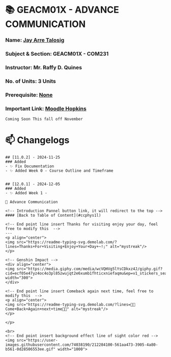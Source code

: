 <!-- Background github cover with short introduction down below 
<img src="https://github.com/flexycode/GERIZ01X/blob/main/assets/Rizal.png" />
-->

<!-- Background github cover with short introduction down below 
<img src="https://github.com/Theropodr/Theropodr/blob/main/assets/RavenVanillaPhoenix.jpg" />
-->

# 📚 GEACM01X - ADVANCE COMMUNICATION

### Name: [Jay Arre Talosig](https://github.com/flexycode)  
### Subject & Section: GEACM01X - COM231 
### Instructor: Mr. Raffy D. Quines 
### No. of Units: 3 Units
### Prerequisite: [None](https://www.youtube.com/watch?v=KyUVo8ijZ98)
### Important Link: [Moodle Hopkins](https://moodle.hopkins.ph/course/index.php?categoryid=4)

```
Coming Soon This fall off November
```

# 📫 Changelogs
```
## [11.0.2] - 2024-11-25    
### Added  
- ✨ Fix Documentation
- ✨ Added Week 0 - Course Outline and Timeframe


## [12.0.1] - 2024-12-05    
### Added  
- ✨ Added Week 1 - 

💎 Advance Communication

<!-- Introduction Pannel button link, it will redirect to the top -->
#### [Back to Table of Content](#ccphys1l)

<!-- End point line insert Thanks for visiting enjoy your day, feel free to modify this  -->
---
<p align="center">
<img src="https://readme-typing-svg.demolab.com/?lines=Thanks+For+Visiting+Enjoy+Your+Day+~!;" alt="mystreak"/>
</p>

<!-- Genshin Impact -->
<div align="center">
<img src="https://media.giphy.com/media/wcVQHVg5lYsCDkxz4J/giphy.gif?cid=ecf05e47yz4oc4o3pl85zwujqt2e6xumb1fhticxniefaqmu&ep=v1_stickers_search&rid=giphy.gif&ct=s" width="300">
</div>

<!-- End point line insert Comeback again next time, feel free to modify this  -->
<p align="center">
<img src="https://readme-typing-svg.demolab.com/?lines=💎💎Come+Back+Again+next+time💎💎" alt="mystreak"/>
</p>

</p>
    
<br>
<!-- End point insert background effect line of sight color red -->
<img src="https://user-images.githubusercontent.com/74038190/212284100-561aa473-3905-4a80-b561-0d28506553ee.gif" width="1000">
